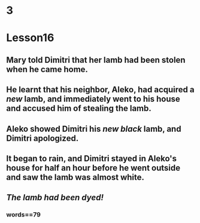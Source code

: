 # 3
# Lesson16
## Mary told Dimitri that her lamb had been stolen when he came home.
## He learnt that his neighbor, Aleko, had acquired a *new* lamb, and immediately went to his house and accused him of stealing the lamb.
## Aleko showed Dimitri his *new black* lamb, and Dimitri apologized.
## It began to rain, and Dimitri stayed in Aleko's house for half an hour before he went outside and saw the lamb was almost white.
## *The lamb had been dyed!*
### words==79